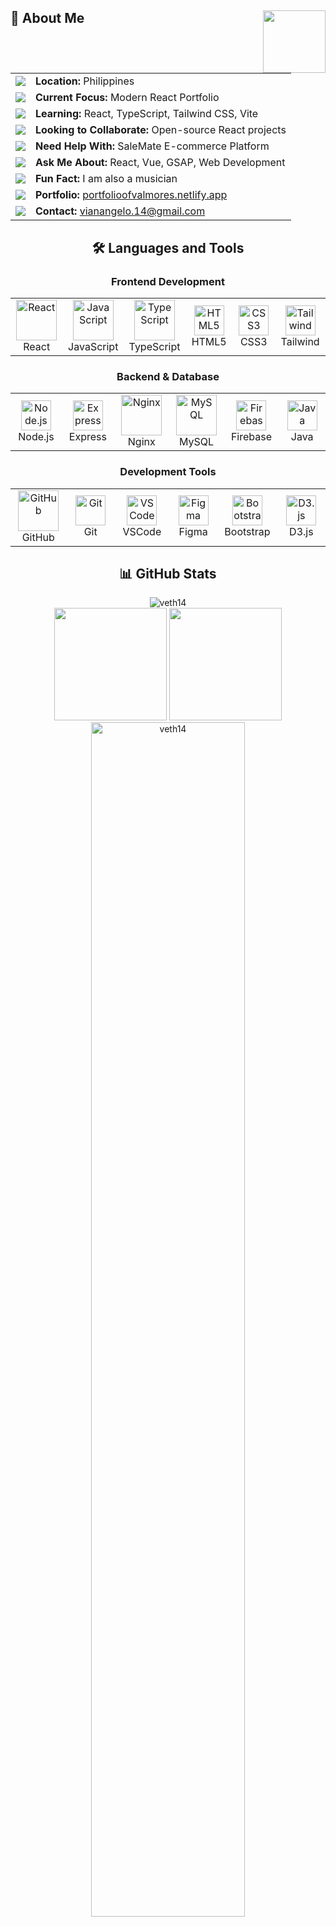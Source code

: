 <h2>📌 About Me <img align="right" src="https://media.giphy.com/media/M9gbBd9nbDrOTu1Mqx/giphy.gif" width="100"/></h2>

<div align="left">
  <table>
    <tr>
      <td>
        <a href="#"><img src="https://img.shields.io/badge/-Philippines-blue?style=flat-square&logo=googlemaps&logoColor=white" /></a>
      </td>
      <td>
        <strong>Location:</strong> Philippines
      </td>
    </tr>
    <tr>
      <td>
        <a href="#"><img src="https://img.shields.io/badge/-React-61DAFB?style=flat-square&logo=react&logoColor=black" /></a>
      </td>
      <td>
        <strong>Current Focus:</strong> Modern React Portfolio
      </td>
    </tr>
    <tr>
      <td>
        <a href="#"><img src="https://img.shields.io/badge/-Learning-F7DF1E?style=flat-square&logo=javascript&logoColor=black" /></a>
      </td>
      <td>
        <strong>Learning:</strong> React, TypeScript, Tailwind CSS, Vite
      </td>
    </tr>
    <tr>
      <td>
        <a href="#"><img src="https://img.shields.io/badge/-Collaborate-181717?style=flat-square&logo=github&logoColor=white" /></a>
      </td>
      <td>
        <strong>Looking to Collaborate:</strong> Open-source React projects
      </td>
    </tr>
    <tr>
      <td>
        <a href="#"><img src="https://img.shields.io/badge/-Help-red?style=flat-square&logo=stackoverflow&logoColor=white" /></a>
      </td>
      <td>
        <strong>Need Help With:</strong> SaleMate E-commerce Platform
      </td>
    </tr>
    <tr>
      <td>
        <a href="#"><img src="https://img.shields.io/badge/-Ask_Me-green?style=flat-square&logo=quora&logoColor=white" /></a>
      </td>
      <td>
        <strong>Ask Me About:</strong> React, Vue, GSAP, Web Development
      </td>
    </tr>
    <tr>
      <td>
        <a href="#"><img src="https://img.shields.io/badge/-Fun_Fact-purple?style=flat-square&logo=applemusic&logoColor=white" /></a>
      </td>
      <td>
        <strong>Fun Fact:</strong> I am also a musician
      </td>
    </tr>
    <tr>
      <td>
        <a href="https://portfolioofvalmores.netlify.app"><img src="https://img.shields.io/badge/-Portfolio-black?style=flat-square&logo=netlify&logoColor=white" /></a>
      </td>
      <td>
        <strong>Portfolio:</strong> <a href="https://portfolioofvalmores.netlify.app">portfolioofvalmores.netlify.app</a>
      </td>
    </tr>
    <tr>
      <td>
        <a href="mailto:vianangelo.14@gmail.com"><img src="https://img.shields.io/badge/-Email-D14836?style=flat-square&logo=gmail&logoColor=white" /></a>
      </td>
      <td>
        <strong>Contact:</strong> <a href="mailto:vianangelo.14@gmail.com">vianangelo.14@gmail.com</a>
      </td>
    </tr>
  </table>
</div>

<h2 align="center">🛠️ Languages and Tools</h2>

<div align="center">
  <h3>Frontend Development</h3>
  <table>
    <tr>
      <td align="center" width="96">
        <img src="https://techstack-generator.vercel.app/react-icon.svg" alt="React" width="65" height="65" />
        <br>React
      </td>
      <td align="center" width="96">
        <img src="https://techstack-generator.vercel.app/js-icon.svg" alt="JavaScript" width="65" height="65" />
        <br>JavaScript
      </td>
      <td align="center" width="96">
        <img src="https://techstack-generator.vercel.app/ts-icon.svg" alt="TypeScript" width="65" height="65" />
        <br>TypeScript
      </td>
      <td align="center" width="96">
        <img src="https://skillicons.dev/icons?i=html" width="48" height="48" alt="HTML5" />
        <br>HTML5
      </td>
      <td align="center" width="96">
        <img src="https://skillicons.dev/icons?i=css" width="48" height="48" alt="CSS3" />
        <br>CSS3
      </td>
      <td align="center" width="96">
        <img src="https://skillicons.dev/icons?i=tailwind" width="48" height="48" alt="Tailwind" />
        <br>Tailwind
      </td>
    </tr>
  </table>
  
  <h3>Backend & Database</h3>
  <table>
    <tr>
      <td align="center" width="96">
        <img src="https://skillicons.dev/icons?i=nodejs" width="48" height="48" alt="Node.js" />
        <br>Node.js
      </td>
      <td align="center" width="96">
        <img src="https://skillicons.dev/icons?i=express" width="48" height="48" alt="Express" />
        <br>Express
      </td>
      <td align="center" width="96">
        <img src="https://techstack-generator.vercel.app/nginx-icon.svg" alt="Nginx" width="65" height="65" />
        <br>Nginx
      </td>
      <td align="center" width="96">
        <img src="https://techstack-generator.vercel.app/mysql-icon.svg" alt="MySQL" width="65" height="65" />
        <br>MySQL
      </td>
      <td align="center" width="96">
        <img src="https://skillicons.dev/icons?i=firebase" width="48" height="48" alt="Firebase" />
        <br>Firebase
      </td>
      <td align="center" width="96">
        <img src="https://skillicons.dev/icons?i=java" width="48" height="48" alt="Java" />
        <br>Java
      </td>
    </tr>
  </table>
  
  <h3>Development Tools</h3>
  <table>
    <tr>
      <td align="center" width="96">
        <img src="https://techstack-generator.vercel.app/github-icon.svg" alt="GitHub" width="65" height="65" />
        <br>GitHub
      </td>
      <td align="center" width="96">
        <img src="https://skillicons.dev/icons?i=git" width="48" height="48" alt="Git" />
        <br>Git
      </td>
      <td align="center" width="96">
        <img src="https://skillicons.dev/icons?i=vscode" width="48" height="48" alt="VSCode" />
        <br>VSCode
      </td>
      <td align="center" width="96">
        <img src="https://skillicons.dev/icons?i=figma" width="48" height="48" alt="Figma" />
        <br>Figma
      </td>
      <td align="center" width="96">
        <img src="https://skillicons.dev/icons?i=bootstrap" width="48" height="48" alt="Bootstrap" />
        <br>Bootstrap
      </td>
      <td align="center" width="96">
        <img src="https://skillicons.dev/icons?i=d3" width="48" height="48" alt="D3.js" />
        <br>D3.js
      </td>
    </tr>
  </table>
</div>

<h2 align="center">📊 GitHub Stats</h2>

<div align="center">
  <img src="https://github-profile-trophy.vercel.app/?username=veth14&theme=algolia&no-frame=true&no-bg=true&margin-w=4" alt="veth14" />
</div>

<div align="center">
  <img height="180em" src="https://github-readme-stats.vercel.app/api?username=veth14&show_icons=true&theme=algolia&include_all_commits=true&count_private=true"/>
  <img height="180em" src="https://github-readme-stats.vercel.app/api/top-langs/?username=veth14&layout=compact&langs_count=7&theme=algolia"/>
</div>

<div align="center">
  <img width="70%" src="https://github-readme-streak-stats.herokuapp.com/?user=veth14&theme=algolia" alt="veth14" />
</div>
